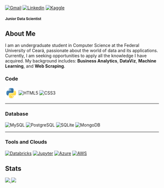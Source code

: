 <div>
  <a href="mailto:fabiio.fiuza@gmail.com"><img align="center" alt="Gmail" height="50" width="50" src="https://img.icons8.com/color/48/gmail-new.png" target="_blank"></a>
  <a href="https://www.linkedin.com/in/fábio-fiúza-7846b2275/"><img align="center" alt="Linkedin" height="50" width="50" src="https://img.icons8.com/color/48/linkedin.png" target="_blank"></a> 
  <a href="https://www.kaggle.com/fbiofiuza"><img align="center" alt="Kaggle" height="50" width="50" src="https://cdn.jsdelivr.net/gh/devicons/devicon@latest/icons/kaggle/kaggle-original-wordmark.svg" target="_blank"></a> 
<div>

<sub>**Junior Data Scientist**</sub>

## **About Me**

I am an undergraduate student in Computer Science at the Federal University of Ceará, passionate about the world of data and its applications. Currently, I am seeking opportunities to apply all the knowledge I have acquired. My background includes: **Business Analytics**, **DataViz**, **Machine Learning**, and **Web Scraping**.

### **Code**

<div style="display: inline_block">
  <img align="center" alt="Python" height="40" width="40" src="https://raw.githubusercontent.com/devicons/devicon/master/icons/python/python-original.svg">
  <img align="center" alt="HTML5" height="40" width="40" src="https://cdn.jsdelivr.net/gh/devicons/devicon@latest/icons/html5/html5-original.svg">
  <img align="center" alt="CSS3" height="40" width="40" src="https://cdn.jsdelivr.net/gh/devicons/devicon@latest/icons/css3/css3-original.svg">
</div>

***

 ### **Database**

<div>
  <img align="center" alt="MySQL" height="40" width="40" src="https://cdn.jsdelivr.net/gh/devicons/devicon@latest/icons/mysql/mysql-original.svg">
    <img align="center" alt="PostgreSQL" height="40" width="40" src="https://cdn.jsdelivr.net/gh/devicons/devicon@latest/icons/postgresql/postgresql-original.svg">
   <img align="center" alt="SQLite" height="40" width="40" src="https://cdn.jsdelivr.net/gh/devicons/devicon@latest/icons/sqlite/sqlite-original.svg">
  <img align="center" alt="MongoDB" height="40" width="40" src="https://cdn.jsdelivr.net/gh/devicons/devicon@latest/icons/mongodb/mongodb-original.svg">
<div>

***

### **Tools and Clouds**

<div>
   <a href=""><img align="center" alt="Databricks" height="40" width="40" src="https://asset.brandfetch.io/idSUrLOWbH/idQeSz8UHv.svg?updated=1668081624532"></a>
  <a href=""><img align="center" alt="Jupyter" height="40" width="40" src="https://cdn.jsdelivr.net/gh/devicons/devicon@latest/icons/jupyter/jupyter-original.svg"></a>
  <a href=""><img align="center" alt="Azure" height="40" width="40" src="https://cdn.jsdelivr.net/gh/devicons/devicon@latest/icons/azure/azure-original.svg"></a> 
  <a href=""><img align="center" alt="AWS" height="40" width="40" src="https://cdn.jsdelivr.net/gh/devicons/devicon@latest/icons/amazonwebservices/amazonwebservices-plain-wordmark.svg""></a> 
<div>

## **Stats**

<div>
<a href="https://github.com/fabio-fiuza">
<img height="180em" src="https://github-readme-stats.vercel.app/api/top-langs/?username=fabio-fiuza&layout=compact&langs_count=10&theme=blueberry&hide_progress=true"/>
<img height="180em" src="https://github-readme-stats.vercel.app/api?username=fabio-fiuza&show_icons=true&theme=blueberry&include_all_commits=true&hide=contribs"/>
</div>
